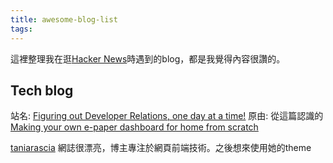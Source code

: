 ```yaml
---
title: awesome-blog-list
tags:
---
```


這裡整理我在逛[Hacker News](https://news.ycombinator.com/)時遇到的blog，都是我覺得內容很讚的。

## Tech blog
站名: [Figuring out Developer Relations, one day at a time!](https://lengrand.fr/)
原由: 從這篇認識的 [Making your own e-paper dashboard for home from scratch](https://news.ycombinator.com/item?id=32807444)

[taniarascia](https://www.taniarascia.com/)
網誌很漂亮，博主專注於網頁前端技術。之後想來使用她的theme